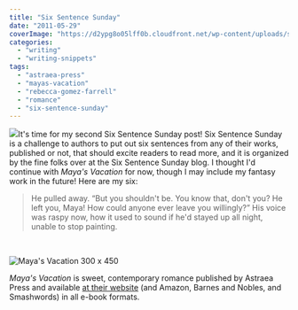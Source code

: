 ```yaml
---
title: "Six Sentence Sunday"
date: "2011-05-29"
coverImage: "https://d2ypg8o05lff0b.cloudfront.net/wp-content/uploads/sites/3/2012/05/Mayas-Vacation-300-x-450.jpg"
categories:
  - "writing"
  - "writing-snippets"
tags:
  - "astraea-press"
  - "mayas-vacation"
  - "rebecca-gomez-farrell"
  - "romance"
  - "six-sentence-sunday"
---
```


![](https://d2ypg8o05lff0b.cloudfront.net/wp-content/uploads/sites/3/2012/05/Mayas-Vacation-300-x-450.jpg)It's time for my second Six Sentence Sunday post! Six Sentence Sunday is a challenge to authors to put out six sentences from any of their works, published or not, that should excite readers to read more, and it is organized by the fine folks over at the Six Sentence Sunday blog. I thought I'd continue with _Maya's Vacation_ for now, though I may include my fantasy work in the future! Here are my six:

> He pulled away. “But you shouldn't be. You know that, don't you? He left you, Maya! How could anyone ever leave you willingly?” His voice was raspy now, how it used to sound if he'd stayed up all night, unable to stop painting.

 

![Maya's Vacation 300 x 450](https://d2ypg8o05lff0b.cloudfront.net/wp-content/uploads/sites/3/2012/05/Mayas-Vacation-300-x-450.jpg)

_Maya's Vacation_ is sweet, contemporary romance published by Astraea Press and available [at their website](http://www.astraeapress.com/#ecwid:category=662249&mode=product&product=3028832 "Astraea Press") (and Amazon, Barnes and Nobles, and Smashwords) in all e-book formats.
